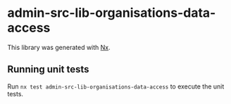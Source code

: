 # admin-src-lib-organisations-data-access

This library was generated with [Nx](https://nx.dev).

## Running unit tests

Run `nx test admin-src-lib-organisations-data-access` to execute the unit tests.
